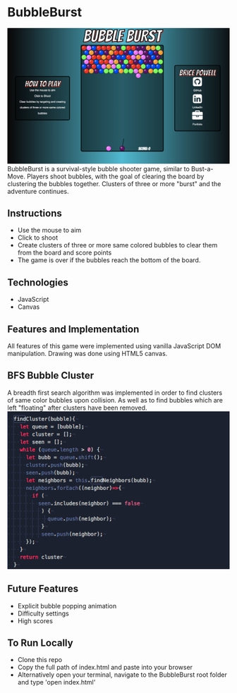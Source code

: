 # BubbleBurst
![BubbleBurst](./assets/bubbleburst.png "BubbleBurst")
BubbleBurst is a survival-style bubble shooter game, similar to Bust-a-Move. Players shoot bubbles, with the goal of clearing the board by clustering the bubbles together. Clusters of three or more "burst" and the adventure continues.

## Instructions

* Use the mouse to aim
* Click to shoot
* Create clusters of three or more same colored bubbles to clear them from the board and score points
* The game is over if the bubbles reach the bottom of the board.

## Technologies

* JavaScript
* Canvas


## Features and Implementation

All features of this game were implemented using vanilla JavaScript DOM manipulation. Drawing was done using HTML5 canvas.

## BFS Bubble Cluster

A breadth first search algorithm was implemented in order to find clusters of same color bubbles upon collision. As well as to find bubbles which are left "floating" after clusters have been removed.
![BFS](./assets/bfs.png "BFS")
## Future Features

* Explicit bubble popping animation
* Difficulty settings
* High scores

## To Run Locally

* Clone this repo
* Copy the full path of index.html and paste into your browser
* Alternatively open your terminal, navigate to the BubbleBurst root folder and type 'open index.html'
